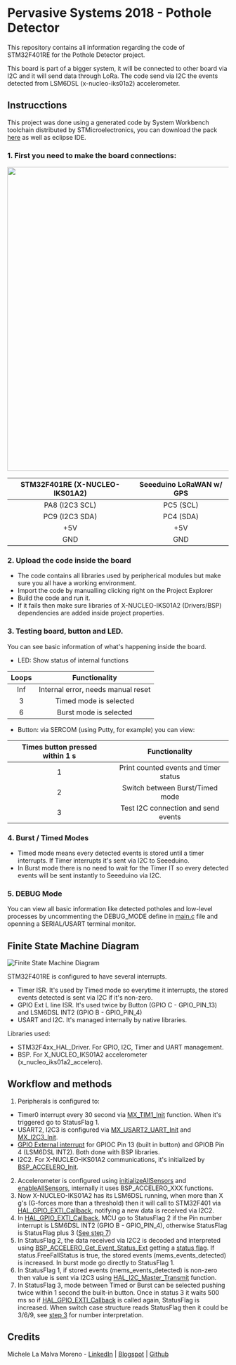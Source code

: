 # Pervasive Systems 2018 - Pothole Detector

This repository contains all information regarding the code of STM32F401RE for the Pothole Detector project.

This board is part of a bigger system, it will be connected to other board via I2C and it will send data through LoRa.
The code send via I2C the events detected from LSM6DSL (x-nucleo-iks01a2) accelerometer.

## Instrucctions
This project was done using a generated code by System Workbench toolchain distributed by STMicroelectronics, you can download the pack [here](http://www.st.com/en/development-tools/sw4stm32.html) as well as eclipse IDE.

### 1. First you need to make the board connections:

<center>

<img src="https://raw.githubusercontent.com/Mickyleitor/STM32F401RE-PotholeDetector/master/Docs/Board-connections.png" width="692">

| STM32F401RE (X-NUCLEO-IKS01A2)  | Seeeduino LoRaWAN w/ GPS |
|             :---:               |          :---:           |
|         PA8 (I2C3 SCL)          |         PC5 (SCL)        |
|         PC9 (I2C3 SDA)          |         PC4 (SDA)        |
|              +5V                |           +5V            |
|              GND                |           GND            |
  
</center>

### 2. Upload the code inside the board
* The code contains all libraries used by peripherical modules but make sure you all have a working environment.
* Import the code by manualling clicking right on the Project Explorer
* Build the code and run it.
* If it fails then make sure libraries of X-NUCLEO-IKS01A2 (Drivers/BSP) dependencies are added inside project properties.

### 3. Testing board, button and LED.
You can see basic information of what's happening inside the board. 
* LED: Show status of internal functions

| Loops |            Functionality              |
| :---: |                :---:                  |
|  Inf  |  Internal error, needs manual reset   |
|   3   |        Timed mode is selected         |
|   6   |        Burst mode is selected         |

* Button: via SERCOM (using Putty, for example) you can view:

| Times button pressed within 1 s |            Functionality              |
|             :---:               |                :---:                  |
|               1                 | Print counted events and timer status |
|               2                 |    Switch between Burst/Timed mode    |
|               3                 |  Test I2C connection and send events  |

### 4. Burst / Timed Modes
* Timed mode means every detected events is stored until a timer interrupts. If Timer interrupts it's sent via I2C to Seeeduino. 
* In Burst mode there is no need to wait for the Timer IT so every detected events will be sent instantly to Seeeduino via I2C.

### 5. DEBUG Mode
You can view all basic information like detected potholes and low-level processes by uncommenting the DEBUG_MODE define in [main.c](https://github.com/Mickyleitor/STM32F401RE-PotholeDetector/blob/master/Src/main.c) file and openning a SERIAL/USART terminal monitor.

## Finite State Machine Diagram
![Finite State Machine Diagram](https://raw.githubusercontent.com/Mickyleitor/STM32F401RE-PotholeDetector/master/Docs/State-machine.png)

STM32F401RE is configured to have several interrupts. 
- Timer ISR. It's used by Timed mode so everytime it interrupts, the stored events detected is sent via I2C if it's non-zero.
- GPIO Ext L line ISR. It's used twice by Button (GPIO C - GPIO_PIN_13) and LSM6DSL INT2 (GPIO B - GPIO_PIN_4)
- USART and I2C. It's managed internally by native libraries.

Libraries used:
- STM32F4xx_HAL_Driver. For GPIO, I2C, Timer and UART management.
- BSP. For X_NUCLEO_IKS01A2 accelerometer (x_nucleo_iks01a2_accelero).

## Workflow and methods
1. Peripherals is configured to:
 - Timer0 interrupt every 30 second via [MX_TIM1_Init](https://github.com/Mickyleitor/STM32F401RE-PotholeDetector/blob/master/Src/main.c#L303) function. When it's triggered go to StatusFlag 1.
 - USART2, I2C3 is configured via [MX_USART2_UART_Init](https://github.com/Mickyleitor/STM32F401RE-PotholeDetector/blob/master/Src/main.c#L336) and [MX_I2C3_Init](https://github.com/Mickyleitor/STM32F401RE-PotholeDetector/blob/master/Src/main.c#L283). 
 - [GPIO External interrupt](https://github.com/Mickyleitor/STM32F401RE-PotholeDetector/blob/master/Src/main.c#L362) for GPIOC Pin 13 (built in button) and GPIOB Pin 4 (LSM6DSL INT2). Both done with BSP libraries. 
 - I2C2. For X-NUCLEO-IKS01A2 communications, it's initialized by [BSP_ACCELERO_Init](https://github.com/Mickyleitor/STM32F401RE-PotholeDetector/blob/master/Drivers/BSP/X_NUCLEO_IKS01A2/x_nucleo_iks01a2_accelero.c#L103).
 
2. Accelerometer is configured using [initializeAllSensors](https://github.com/Mickyleitor/STM32F401RE-PotholeDetector/blob/master/Src/main.c#L418) and [enableAllSensors](https://github.com/Mickyleitor/STM32F401RE-PotholeDetector/blob/master/Src/main.c#L435), internally it uses BSP_ACCELERO_XXX functions. 
3. Now X-NUCLEO-IKS01A2 has its LSM6DSL running, when more than X g's (G-forces more than a threshold) then it will call to STM32F401 via [HAL_GPIO_EXTI_Callback](https://github.com/Mickyleitor/STM32F401RE-PotholeDetector/blob/master/Src/main.c#L464), notifying a new data is received via I2C2. 
4. In [HAL_GPIO_EXTI_Callback](https://github.com/Mickyleitor/STM32F401RE-PotholeDetector/blob/master/Src/main.c#L464), MCU go to StatusFlag 2 if the Pin number interrupt is LSM6DSL INT2 (GPIO B - GPIO_PIN_4), otherwise StatusFlag is StatusFlag plus 3 ([See step 7](https://github.com/Mickyleitor/STM32F401RE-PotholeDetector/blob/master/README.md#L82))
5. In StatusFlag 2, the data received via I2C2 is decoded and interpreted using [BSP_ACCELERO_Get_Event_Status_Ext](https://github.com/Mickyleitor/STM32F401RE-PotholeDetector/blob/master/Src/main.c#L167) getting a [status flag](https://github.com/Mickyleitor/STM32F401RE-PotholeDetector/blob/master/Src/main.c#L106). If status.FreeFallStatus is true, the stored events (mems_events_detected) is increased. 
In burst mode go directly to StatusFlag 1. 
6. In StatusFlag 1, if stored events (mems_events_detected) is non-zero then value is sent via I2C3 using [HAL_I2C_Master_Transmit](https://github.com/Mickyleitor/STM32F401RE-PotholeDetector/blob/master/Src/main.c#L156) function.
7. In StatusFlag 3, mode between Timed or Burst can be selected pushing twice within 1 second the built-in button. Once in status 3 it waits 500 ms so if [HAL_GPIO_EXTI_Callback](https://github.com/Mickyleitor/STM32F401RE-PotholeDetector/blob/master/Src/main.c#L464) is called again, StatusFlag is increased. When switch case structure reads StatusFlag then it could be 3/6/9, see [step 3](https://github.com/Mickyleitor/STM32F401RE-PotholeDetector/blob/master/README.md#L42) for number interpretation.

## Credits

Michele La Malva Moreno - [LinkedIn](https://www.linkedin.com/in/michele-la-malva-moreno/) | [Blogspot](https://mickysim.blogspot.com/) | [Github](https://github.com/Mickyleitor)
